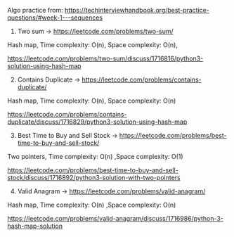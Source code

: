 Algo practice from:
https://techinterviewhandbook.org/best-practice-questions/#week-1---sequences

1. Two sum -> https://leetcode.com/problems/two-sum/

Hash map, Time complexity: O(n), Space complexity: O(n),

https://leetcode.com/problems/two-sum/discuss/1716816/python3-solution-using-hash-map

2. Contains Duplicate -> https://leetcode.com/problems/contains-duplicate/

Hash map, Time complexity: O(n), Space complexity: O(n)

https://leetcode.com/problems/contains-duplicate/discuss/1716829/python3-solution-using-hash-map

3. Best Time to Buy and Sell Stock -> https://leetcode.com/problems/best-time-to-buy-and-sell-stock/

Two pointers, Time complexity: O(n) ,Space complexity: O(1)

https://leetcode.com/problems/best-time-to-buy-and-sell-stock/discuss/1716892/python3-solution-with-two-pointers

4. Valid Anagram -> https://leetcode.com/problems/valid-anagram/

Hash map, Time complexity: O(n) ,Space complexity: O(n)

https://leetcode.com/problems/valid-anagram/discuss/1716986/python-3-hash-map-solution
